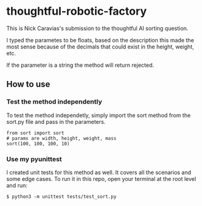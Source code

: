 # thoughtful-robotic-factory

This is Nick Caravias's submission to the thoughtful AI sorting question.  

I typed the parametes to be floats, based on the description this made the most sense because of the decimals that 
could exist in the height, weight, etc.

If the parameter is a string the method will return rejected.

## How to use  
### Test the method independently
To test the method independetly, simply import the sort method from the sort.py file and pass in the parameters. 

```
from sort import sort
# params are width, height, weight, mass
sort(100, 100, 100, 10)
```

### Use my pyunittest  
I created unit tests for this method as well. It covers all the scenarios and some edge cases. To run it in this repo, 
open your terminal at the root level and run:   

```
$ python3 -m unittest tests/test_sort.py
```
